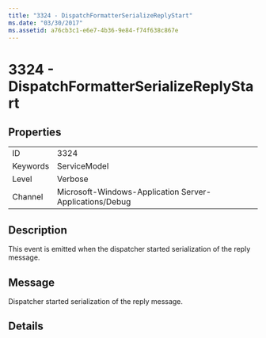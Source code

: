 ```yaml
---
title: "3324 - DispatchFormatterSerializeReplyStart"
ms.date: "03/30/2017"
ms.assetid: a76cb3c1-e6e7-4b36-9e84-f74f638c867e
---
```

# 3324 - DispatchFormatterSerializeReplyStart
## Properties  
  
|||  
|-|-|  
|ID|3324|  
|Keywords|ServiceModel|  
|Level|Verbose|  
|Channel|Microsoft-Windows-Application Server-Applications/Debug|  
  
## Description  
 This event is emitted when the dispatcher started serialization of the reply message.  
  
## Message  
 Dispatcher started serialization of the reply message.  
  
## Details
